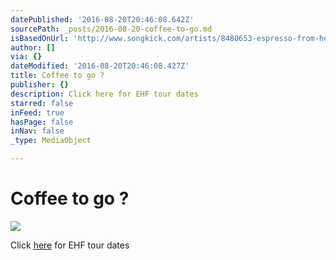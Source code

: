 ```yaml
---
datePublished: '2016-08-20T20:46:08.642Z'
sourcePath: _posts/2016-08-20-coffee-to-go.md
isBasedOnUrl: 'http://www.songkick.com/artists/8480653-espresso-from-hell'
author: []
via: {}
dateModified: '2016-08-20T20:46:08.427Z'
title: Coffee to go ?
publisher: {}
description: Click here for EHF tour dates
starred: false
inFeed: true
hasPage: false
inNav: false
_type: MediaObject

---
```

# Coffee to go ?
![](https://the-grid-user-content.s3-us-west-2.amazonaws.com/ccc10feb-a1fe-4305-b22f-88de92a1c09c.png)

Click [here][0] for EHF tour dates

[0]: http://www.songkick.com/artists/8480653-espresso-from-hell "Songkick"